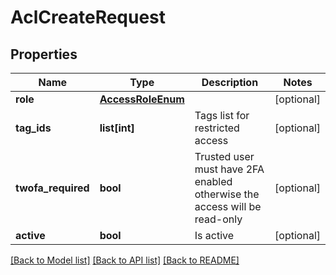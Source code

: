 # AclCreateRequest

## Properties
Name | Type | Description | Notes
------------ | ------------- | ------------- | -------------
**role** | [**AccessRoleEnum**](AccessRoleEnum.md) |  | [optional] 
**tag_ids** | **list[int]** | Tags list for restricted access | [optional] 
**twofa_required** | **bool** | Trusted user must have 2FA enabled otherwise the access will be read-only | [optional] 
**active** | **bool** | Is active | [optional] 

[[Back to Model list]](../README.md#documentation-for-models) [[Back to API list]](../README.md#documentation-for-api-endpoints) [[Back to README]](../README.md)



